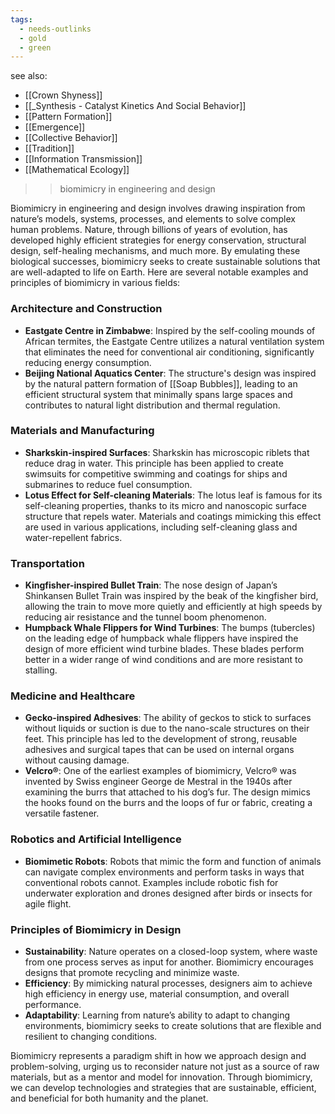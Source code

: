 ```yaml
---
tags:
  - needs-outlinks
  - gold
  - green
---
```

see also:
- [[Crown Shyness]]
- [[_Synthesis - Catalyst Kinetics And Social Behavior]]
- [[Pattern Formation]]
- [[Emergence]]
- [[Collective Behavior]]
- [[Tradition]]
- [[Information Transmission]]
- [[Mathematical Ecology]]

>>biomimicry in engineering and design

Biomimicry in engineering and design involves drawing inspiration from nature’s models, systems, processes, and elements to solve complex human problems. Nature, through billions of years of evolution, has developed highly efficient strategies for energy conservation, structural design, self-healing mechanisms, and much more. By emulating these biological successes, biomimicry seeks to create sustainable solutions that are well-adapted to life on Earth. Here are several notable examples and principles of biomimicry in various fields:

### Architecture and Construction

- **Eastgate Centre in Zimbabwe**: Inspired by the self-cooling mounds of African termites, the Eastgate Centre utilizes a natural ventilation system that eliminates the need for conventional air conditioning, significantly reducing energy consumption.
- **Beijing National Aquatics Center**: The structure's design was inspired by the natural pattern formation of [[Soap Bubbles]], leading to an efficient structural system that minimally spans large spaces and contributes to natural light distribution and thermal regulation.

### Materials and Manufacturing

- **Sharkskin-inspired Surfaces**: Sharkskin has microscopic riblets that reduce drag in water. This principle has been applied to create swimsuits for competitive swimming and coatings for ships and submarines to reduce fuel consumption.
- **Lotus Effect for Self-cleaning Materials**: The lotus leaf is famous for its self-cleaning properties, thanks to its micro and nanoscopic surface structure that repels water. Materials and coatings mimicking this effect are used in various applications, including self-cleaning glass and water-repellent fabrics.

### Transportation

- **Kingfisher-inspired Bullet Train**: The nose design of Japan’s Shinkansen Bullet Train was inspired by the beak of the kingfisher bird, allowing the train to move more quietly and efficiently at high speeds by reducing air resistance and the tunnel boom phenomenon.
- **Humpback Whale Flippers for Wind Turbines**: The bumps (tubercles) on the leading edge of humpback whale flippers have inspired the design of more efficient wind turbine blades. These blades perform better in a wider range of wind conditions and are more resistant to stalling.

### Medicine and Healthcare

- **Gecko-inspired Adhesives**: The ability of geckos to stick to surfaces without liquids or suction is due to the nano-scale structures on their feet. This principle has led to the development of strong, reusable adhesives and surgical tapes that can be used on internal organs without causing damage.
- **Velcro®**: One of the earliest examples of biomimicry, Velcro® was invented by Swiss engineer George de Mestral in the 1940s after examining the burrs that attached to his dog’s fur. The design mimics the hooks found on the burrs and the loops of fur or fabric, creating a versatile fastener.

### Robotics and Artificial Intelligence

- **Biomimetic Robots**: Robots that mimic the form and function of animals can navigate complex environments and perform tasks in ways that conventional robots cannot. Examples include robotic fish for underwater exploration and drones designed after birds or insects for agile flight.

### Principles of Biomimicry in Design

- **Sustainability**: Nature operates on a closed-loop system, where waste from one process serves as input for another. Biomimicry encourages designs that promote recycling and minimize waste.
- **Efficiency**: By mimicking natural processes, designers aim to achieve high efficiency in energy use, material consumption, and overall performance.
- **Adaptability**: Learning from nature’s ability to adapt to changing environments, biomimicry seeks to create solutions that are flexible and resilient to changing conditions.

Biomimicry represents a paradigm shift in how we approach design and problem-solving, urging us to reconsider nature not just as a source of raw materials, but as a mentor and model for innovation. Through biomimicry, we can develop technologies and strategies that are sustainable, efficient, and beneficial for both humanity and the planet.